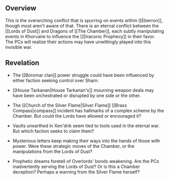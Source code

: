 ## Overview

This is the overarching conflict that is spurring on events within [[Eberron]], though most aren't aware of that. There is an eternal conflict between the [[Lords of Dust]] and Dragons of [[The Chamber]], each subtly manipulating events in Khorvaire to influence the [[Draconic Prophecy]] in their favor. The PCs will realize their actions may have unwittingly played into this invisible war.

## Revelation

- The [[Boromar clan]] power struggle could have been influenced by either faction seeking control over Sharn.

- [[House Tarkanan|House Tarkanan's]] mourning weapon deals may have been orchestrated or disrupted by one side or the other.
   
- The [[Church of the Silver Flame|Silver Flame]] [[Brass Compass|compass]] incident has hallmarks of a complex scheme by the Chamber. But could the Lords have allowed or encouraged it?
   
- Vaults unearthed in Xen'drik seem tied to tools used in the eternal war. But which faction seeks to claim them?

- Mysterious letters keep making their ways into the hands of those with power. Were these strategic moves of the Chamber, or the manipulations from the Lords of Dust?

- Prophetic dreams foretell of Overlords' bonds weakening. Are the PCs inadvertently serving the Lords of Dust? Or is this a Chamber deception? Perhaps a warning from the Silver Flame herself?
